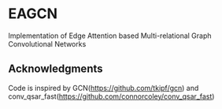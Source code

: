 # EAGCN
Implementation of Edge Attention based Multi-relational Graph Convolutional Networks



## Acknowledgments
Code is inspired by GCN(<https://github.com/tkipf/gcn>) and conv_qsar_fast(<https://github.com/connorcoley/conv_qsar_fast>)
